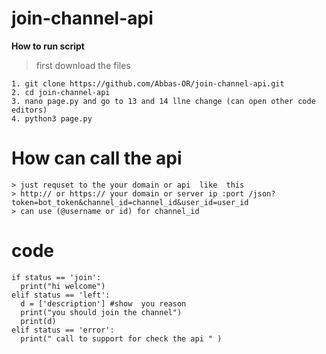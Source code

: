 # join-channel-api

**How to run script**

> first download the files 
```
1. git clone https://github.com/Abbas-OR/join-channel-api.git
2. cd join-channel-api
3. nano page.py and go to 13 and 14 llne change (can open other code editors)
4. python3 page.py
```
# How can call the api
```
> just requset to the your domain or api  like  this 
> http:// or https:// your domain or server ip :port /json?token=bot_token&channel_id=channel_id&user_id=user_id
> can use (@username or id) for channel_id
```
# code
```
if status == 'join':
  print("hi welcome")
elif status == 'left':
  d = ['description'] #show  you reason
  print("you should join the channel")
  print(d)
elif status == 'error':
  print(" call to support for check the api " ) 
```

